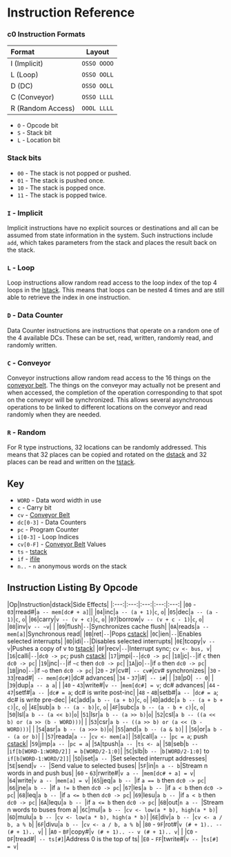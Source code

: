# Instruction Reference

### c0 Instruction Formats

| Format | Layout |
|:------ |:------:|
|I (Implicit)|`OSSO OOOO`|
|L (Loop)|`OSSO OOLL`|
|D (DC)|`OSSO OOLL`|
|C (Conveyor)|`OSSO LLLL`|
|R (Random Access)|`OOOL LLLL`|

 - `O` - Opcode bit
 - `S` - Stack bit
 - `L` - Location bit

### Stack bits
- `00` - The stack is not popped or pushed.
- `01` - The stack is pushed once.
- `10` - The stack is popped once.
- `11` - The stack is popped twice.

### `I` - Implicit
Implicit instructions have no explicit sources or destinations and all can be assumed from state information in the system. Such instructions include `add`, which takes parameters from the stack and places the result back on the stack.

### `L` - Loop
Loop instructions allow random read access to the loop index of the top 4 loops in the [lstack](architecture/lstack.html). This means that loops can be nested 4 times and are still able to retrieve the index in one instruction.

### `D` - Data Counter
Data Counter instructions are instructions that operate on a random one of the 4 available DCs. These can be set, read, written, randomly read, and randomly written.

### `C` - Conveyor
Conveyor instructions allow random read access to the 16 things on the [conveyor belt](architecture/conveyor.html). The things on the conveyor may actually not be present and when accessed, the completion of the operation corresponding to that spot on the conveyor will be synchronized. This allows several asynchronous operations to be linked to different locations on the conveyor and read randomly when they are needed.

### `R` - Random
For R type instructions, 32 locations can be randomly addressed. This means that 32 places can be copied and rotated on the [dstack](architecture/dstack.html) and 32 places can be read and written on the [tstack](architecture/tstack.html).

## Key
- `WORD` - Data word width in use
- `c` - Carry bit
- `cv` - [Conveyor Belt](architecture/conveyor.html)
- `dc[0-3]` - Data Counters
- `pc` - Program Counter
- `i[0-3]` - Loop Indices
- `cv[0-F]` - [Conveyor Belt](architecture/conveyor.html) Values
- `ts` - [tstack](architecture/tstack.html)
- `if` - [ifile](architecture/ifile.html)
- `n..` - `n` anonymous words on the stack

## Instruction Listing By Opcode

|Op|Instruction|dstack|Side Effects|
|:---:|:---:|:---:|:---:|:---:|
|`00` - `03`|rread#|`a -- mem[dc# + a]`||
|`04`|inc|`a -- (a + 1)`|`c`, `o`|
|`05`|dec|`a -- (a - 1)`|`c`, `o`|
|`06`|carry|`v -- (v + c)`|`c`, `o`|
|`07`|borrow|`v -- (v + c - 1)`|`c`, `o`|
|`08`|inv|`v -- ~v`| |
|`09`|flush|` -- `|Synchronizes cache flush|
|`0A`|reads|`a -- mem[a]`|Synchronous read|
|`0B`|ret|` -- `|Pops [cstack](architecture/cstack.html)|
|`0C`|ien|` -- `|Enables selected interrupts|
|`0D`|idi|` -- `|Disables selected interrupts|
|`0E`|tcopy|`v -- v`|Pushes a copy of v to [tstack](architecture/tstack.html)|
|`0F`|recv|` -- `|Interrupt sync; `cv <- bus, v`|
|`16`|calli|` -- `|`dc0 -> pc`; push [cstack](architecture/cstack.html)|
|`17`|jmpi|` -- `|`dc0 -> pc`|
|`18`|jc|` -- `|if `c` then `dc0 -> pc`|
|`19`|jnc|` -- `|if `~c` then `dc0 -> pc`|
|`1A`|jo|` -- `|if `o` then `dc0 -> pc`|
|`1B`|jno|` -- `|if `~o` then `dc0 -> pc`|
|`20` - `2F`|cv#|` -- cv#`|cv# synchronizes|
|`30` - `33`|read#|` -- mem[dc#]`|dc# advances|
|`34` - `37`|i#|` -- i#`| |
|`38`|p0|` -- 0`| |
|`39`|dup|`a -- a a`| |
|`40` - `43`|write#|`v -- `|`mem[dc#] = v`; dc# advances|
|`44` - `47`|setf#|`a -- `|`dc# = a`; dc# is write post-inc|
|`48` - `4B`|setb#|`a -- `|`dc# = a`; dc# is write pre-dec|
|`4C`|add|`a b -- (a + b)`|`c`, `o`|
|`4D`|addc|`a b -- (a + b + c)`|`c`, `o`|
|`4E`|sub|`a b -- (a - b)`|`c`, `o`|
|`4F`|subc|`a b -- (a - b + c)`|`c`, `o`|
|`50`|lsl|`a b -- (a << b)`|`o`|
|`51`|lsr|`a b -- (a >> b)`|`o`|
|`52`|csl|`a b -- ((a << b) or (a >> (b - WORD)))`| |
|`53`|csr|`a b -- ((a >> b) or (a << (b - WORD)))`| |
|`54`|asr|`a b -- (a >>> b)`|`o`|
|`55`|and|`a b -- (a & b)`| |
|`56`|or|`a b -- (a or b)`| |
|`57`|reada|`a -- `|`cv <- mem[a]`|
|`58`|call|`a -- `|`pc = a`; push [cstack](architecture/cstack.html)|
|`59`|jmp|`a -- `|`pc = a`|
|`5A`|tpush|`a -- `|`ts <- a`|
|`5B`|seb|`b -- `|`if[b[WORD-1:WORD/2]] = b[WORD/2-1:0]`|
|`5C`|slb|`b -- `|`b[WORD/2-1:0]` to `if[b[WORD-1:WORD/2]]`|
|`5D`|iset|`a -- `|Set selected interrupt addresses|
|`5E`|send|`v -- `|Send value to selected buses|
|`5F`|in|`n a -- b`|Stream n words in and push bus|
|`60` - `63`|rwrite#|`v a -- `|`mem[dc# + a] = v`|
|`64`|write|`v a -- `|`mem[a] = v`|
|`65`|jeq|`a b -- `|if `a == b` then `dc0 -> pc`|
|`66`|jne|`a b -- `|if `a != b` then `dc0 -> pc`|
|`67`|les|`a b -- `|if `a < b` then `dc0 -> pc`|
|`68`|leq|`a b -- `|if `a <= b` then `dc0 -> pc`|
|`69`|lesu|`a b -- `|if `a < b` then `dc0 -> pc`|
|`6A`|lequ|`a b -- `|if `a <= b` then `dc0 -> pc`|
|`6B`|out|`n a -- `|Stream n words to buses from a|
|`6C`|mul|`a b -- `|`cv <- low(a * b), high(a * b)`|
|`6D`|mulu|`a b -- `|`cv <- low(a * b), high(a * b)`|
|`6E`|div|`a b -- `|`cv <- a / b, a % b`|
|`6F`|divu|`a b -- `|`cv <- a / b, a % b`|
|`80` - `9F`|rot#|`v (# + 1).. -- (# + 1).. v`| |
|`A0` - `BF`|copy#|`v (# + 1).. -- v (# + 1).. v`| |
|`C0` - `DF`|tread#|` -- ts[#]`|Address 0 is the top of ts|
|`E0` - `FF`|twrite#|`v -- `|`ts[#] = v`|
